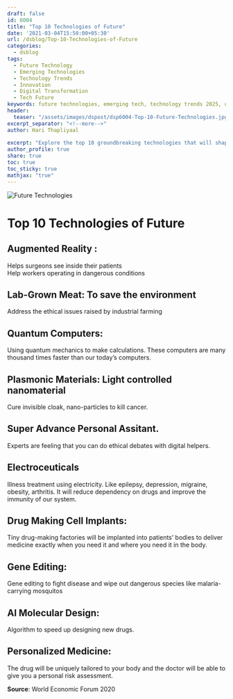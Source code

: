 ```yaml
---
draft: false
id: 6004  
title: "Top 10 Technologies of Future"
date: '2021-03-04T15:50:00+05:30'
url: /dsblog/Top-10-Technologies-of-Future
categories:
  - dsblog
tags:
  - Future Technology
  - Emerging Technologies
  - Technology Trends
  - Innovation
  - Digital Transformation
  - Tech Future
keywords: future technologies, emerging tech, technology trends 2025, quantum computing, artificial intelligence, blockchain, IoT, biotechnology, renewable energy, digital transformation
header:
  teaser: "/assets/images/dspost/dsp6004-Top-10-Future-Technologies.jpg"
excerpt_separator: "<!--more-->"   
author: Hari Thapliyaal   
 
excerpt: "Explore the top 10 groundbreaking technologies that will shape our future. From AI and quantum computing to biotechnology and renewable energy, discover the innovations that will transform industries and society."
author_profile: true   
share: true   
toc: true   
toc_sticky: true 
mathjax: "true"
---
```


![Future Technologies](/assets/images/dspost/dsp6004-Top-10-Future-Technologies.jpg)   
   
# Top 10 Technologies of Future   
     

## Augmented Reality :  
Helps surgeons see inside their patients  
Help workers operating in dangerous conditions

## Lab-Grown Meat: To save the environment  
Address the ethical issues raised by industrial farming

## Quantum Computers: 
Using quantum mechanics to make calculations. These computers are many thousand times faster than our today’s computers.

## Plasmonic Materials: Light controlled nanomaterial  
Cure invisible cloak, nano-particles to kill cancer.

## Super Advance Personal Assitant. 
Experts are feeling that you can do ethical debates with digital helpers.

## Electroceuticals  
Illness treatment using electricity. Like epilepsy, depression, migraine, obesity, arthritis. It will reduce dependency on drugs and improve the immunity of our system.

## Drug Making Cell Implants:  
Tiny drug-making factories will be implanted into patients’ bodies to deliver medicine exactly when you need it and where you need it in the body.

## Gene Editing:  
Gene editing to fight disease and wipe out dangerous species like malaria-carrying mosquitos

## AI Molecular Design:  
Algorithm to speed up designing new drugs.

## Personalized Medicine:  
The drug will be uniquely tailored to your body and the doctor will be able to give you a personal risk assessment.

**Source**: World Economic Forum 2020
